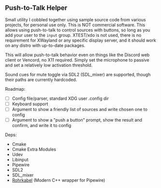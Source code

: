 ## Push-to-Talk Helper ##

Small utility I cobbled together using sample source code from various projects, for personal use only. This is NOT commercial software. This allows using push-to-talk to control sources with buttons, so long as you add your user to the `input` group. XTEST/xdo is not used, there is no requirement for XWayland or any specific display server, and it should work on any distro with up-to-date packages.

This will allow push-to-talk behavior even on things like the Discord web client or Vencord, no X11 required. Simply set the microphone to passive and set a relatively low activation threshold.

Sound cues for mute toggle via SDL2 (SDL_mixer) are supported, though their paths are currently hardcoded.

Roadmap:
- [ ] Config file/parser, standard XDG user .config dir
- [ ] Keyboard support
- [ ] Argument to show a friendly list of sources and write chosen one to config
- [ ] Argument to show a "push a button" prompt, show the result and confirm, and write it to config

Deps:
- Cmake
- Cmake Extra Modules
- Udev
- Libinput
- Pipewire
- SDL2
- SDL_mixer
- [Rohrkabel](https://github.com/Curve/rohrkabel) (Modern C++ wrapper for Pipewire)
